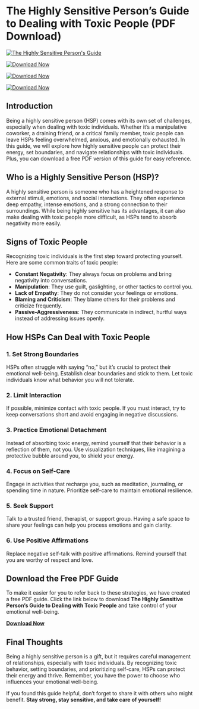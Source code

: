 # The Highly Sensitive Person’s Guide to Dealing with Toxic People (PDF Download)

[![The Highly Sensitive Person's Guide](https://playghar.com/wp-content/uploads/2025/02/The-Highly-Sensitive-Persons-Guide.webp)](https://playghar.com/the-highly-sensitive-persons-guide-to-dealing-with-toxic-people/)

[![Download Now](https://img.shields.io/badge/Download%20Now-%2300BFFF.svg?style=flat&logo=download&logoColor=white)](https://github.com/The-Skeptics-Guide-to-the-Universe-pdf)

[![Download Now](https://img.shields.io/badge/Download%20Now-%2300BFFF.svg?style=flat&logo=download&logoColor=white)](https://github.com/The-Skeptics-Guide-to-the-Universe-pdf)

[![Download Now](https://img.shields.io/badge/Download%20Now-%2300BFFF.svg?style=flat&logo=download&logoColor=white)](https://github.com/The-Skeptics-Guide-to-the-Universe-pdf)

## Introduction

Being a highly sensitive person (HSP) comes with its own set of challenges, especially when dealing with toxic individuals. Whether it’s a manipulative coworker, a draining friend, or a critical family member, toxic people can leave HSPs feeling overwhelmed, anxious, and emotionally exhausted. In this guide, we will explore how highly sensitive people can protect their energy, set boundaries, and navigate relationships with toxic individuals. Plus, you can download a free PDF version of this guide for easy reference.

## Who is a Highly Sensitive Person (HSP)?

A highly sensitive person is someone who has a heightened response to external stimuli, emotions, and social interactions. They often experience deep empathy, intense emotions, and a strong connection to their surroundings. While being highly sensitive has its advantages, it can also make dealing with toxic people more difficult, as HSPs tend to absorb negativity more easily.

## Signs of Toxic People

Recognizing toxic individuals is the first step toward protecting yourself. Here are some common traits of toxic people:

- **Constant Negativity**: They always focus on problems and bring negativity into conversations.
- **Manipulation**: They use guilt, gaslighting, or other tactics to control you.
- **Lack of Empathy**: They do not consider your feelings or emotions.
- **Blaming and Criticism**: They blame others for their problems and criticize frequently.
- **Passive-Aggressiveness**: They communicate in indirect, hurtful ways instead of addressing issues openly.

## How HSPs Can Deal with Toxic People

### 1. Set Strong Boundaries

HSPs often struggle with saying “no,” but it’s crucial to protect their emotional well-being. Establish clear boundaries and stick to them. Let toxic individuals know what behavior you will not tolerate.

### 2. Limit Interaction

If possible, minimize contact with toxic people. If you must interact, try to keep conversations short and avoid engaging in negative discussions.

### 3. Practice Emotional Detachment

Instead of absorbing toxic energy, remind yourself that their behavior is a reflection of them, not you. Use visualization techniques, like imagining a protective bubble around you, to shield your energy.

### 4. Focus on Self-Care

Engage in activities that recharge you, such as meditation, journaling, or spending time in nature. Prioritize self-care to maintain emotional resilience.

### 5. Seek Support

Talk to a trusted friend, therapist, or support group. Having a safe space to share your feelings can help you process emotions and gain clarity.

### 6. Use Positive Affirmations

Replace negative self-talk with positive affirmations. Remind yourself that you are worthy of respect and love.

## Download the Free PDF Guide

To make it easier for you to refer back to these strategies, we have created a free PDF guide. Click the link below to download **The Highly Sensitive Person’s Guide to Dealing with Toxic People** and take control of your emotional well-being.

[**Download Now**](https://github.com/Highly-Sensitive-Person-s-Guide-pdf)

## Final Thoughts

Being a highly sensitive person is a gift, but it requires careful management of relationships, especially with toxic individuals. By recognizing toxic behavior, setting boundaries, and prioritizing self-care, HSPs can protect their energy and thrive. Remember, you have the power to choose who influences your emotional well-being.

If you found this guide helpful, don’t forget to share it with others who might benefit. **Stay strong, stay sensitive, and take care of yourself!**
